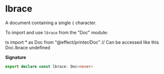 # lbrace

A document containing a single `{` character.

To import and use `lbrace` from the "Doc" module:

ts
import \* as Doc from "@effect/printer/Doc"
// Can be accessed like this
Doc.lbrace
undefined

**Signature**

```ts
export declare const lbrace: Doc<never>
```
